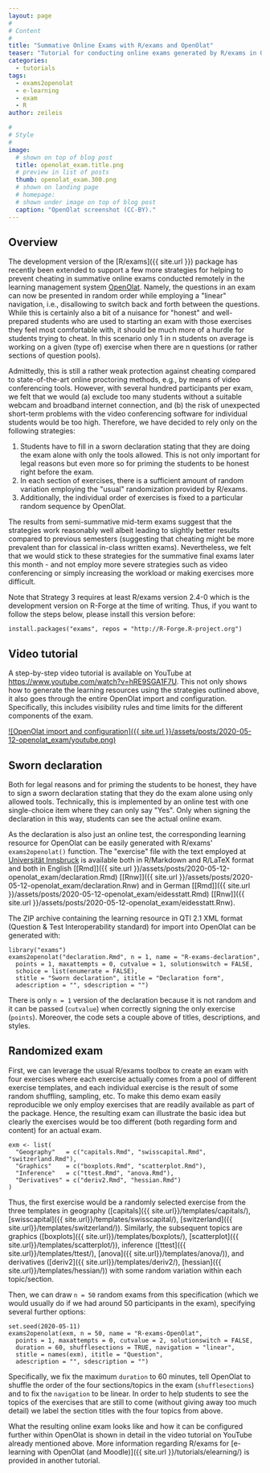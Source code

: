 ```yaml
---
layout: page
#
# Content
#
title: "Summative Online Exams with R/exams and OpenOlat"
teaser: "Tutorial for conducting online exams generated by R/exams in OpenOlat, including strategies to prevent cheating such as extended randomization, linear navigation, and a sworn declaration prior to the exam."
categories:
  - tutorials
tags:
  - exams2openolat
  - e-learning
  - exam
  - R
author: zeileis

#
# Style
#
image:
  # shown on top of blog post
  title: openolat_exam.title.png
  # preview in list of posts
  thumb: openolat_exam.300.png
  # shown on landing page
  # homepage:
  # shown under image on top of blog post
  caption: "OpenOlat screenshot (CC-BY)."
---
```



## Overview

The development version of the [R/exams]({{ site.url }}) package has recently been extended to support a few more strategies for helping to prevent cheating in summative online exams conducted remotely in the learning management system [OpenOlat](https://www.openolat.com/?lang=en). Namely, the questions in an exam can now be presented in random order while employing a "linear" navigation, i.e., disallowing to switch back and forth between the questions. While this is certainly also a bit of a nuisance for "honest" and well-prepared students who are used to starting an exam with those exercises they feel most comfortable with, it should be much more of a hurdle for students trying to cheat. In this scenario only 1 in n students on average is working on a given (type of) exercise when there are n questions (or rather sections of question pools).

Admittedly, this is still a rather weak protection against cheating compared to state-of-the-art online proctoring methods, e.g., by means of video conferencing tools. However, with several hundred participants per exam, we felt that we would (a) exclude too many students without a suitable webcam and broadband internet connection, and (b) the risk of unexpected short-term problems with the video conferencing software for individual students would be too high. Therefore, we have decided to rely only on the following strategies:

1. Students have to fill in a sworn declaration stating that they are doing the exam alone with only the tools allowed. This is not only important for legal reasons but even more so for priming the students to be honest right before the exam.
2. In each section of exercises, there is a sufficient amount of random variation employing the "usual" randomization provided by R/exams.
3. Additionally, the individual order of exercises is fixed to a particular random sequence by OpenOlat.

The results from semi-summative mid-term exams suggest that the strategies work reasonably well albeit leading to slightly better results compared to previous semesters (suggesting that cheating might be more prevalent than for classical in-class written exams). Nevertheless, we felt that we would stick to these strategies for the summative final exams later this month - and not employ more severe strategies such as video conferencing or simply increasing the workload or making exercises more difficult.

Note that Strategy 3 requires at least R/exams version 2.4-0 which is the development version on R-Forge at the time of writing. Thus, if you want to follow the steps below, please install this version before:

```{r}
install.packages("exams", repos = "http://R-Forge.R-project.org")
```


## Video tutorial

A step-by-step video tutorial is available on YouTube at <https://www.youtube.com/watch?v=hRE9SGA1F7U>. This not only shows how to generate the learning resources using the strategies outlined above, it also goes through the entire OpenOlat import and configuration. Specifically, this includes visibility rules and time limits for the different components of the exam.

[![OpenOlat import and configuration]({{ site.url }}/assets/posts/2020-05-12-openolat_exam/youtube.png)](https://www.youtube.com/watch?v=hRE9SGA1F7U)


## Sworn declaration

Both for legal reasons and for priming the students to be honest, they have to sign a sworn declaration stating that they do the exam alone using only allowed tools. Technically, this is implemented by an online test with one single-choice item where they can only say "Yes". Only when signing the declaration in this way, students can see the actual online exam.

As the declaration is also just an online test, the corresponding learning resource for OpenOlat can be easily generated with R/exams' `exams2openolat()` function. The "exercise" file with the text employed at [Universität Innsbruck](https://www.uibk.ac.at/) is available both in R/Markdown and R/LaTeX format and both in English [[Rmd]]({{ site.url }}/assets/posts/2020-05-12-openolat_exam/declaration.Rmd) [[Rnw]]({{ site.url }}/assets/posts/2020-05-12-openolat_exam/declaration.Rnw) and in German [[Rmd]]({{ site.url }}/assets/posts/2020-05-12-openolat_exam/eidesstatt.Rmd) [[Rnw]]({{ site.url }}/assets/posts/2020-05-12-openolat_exam/eidesstatt.Rnw).

The ZIP archive containing the learning resource in QTI 2.1 XML format (Question & Test Interoperability standard) for import into OpenOlat can be generated with:

```{r}
library("exams")
exams2openolat("declaration.Rmd", n = 1, name = "R-exams-declaration",
  points = 1, maxattempts = 0, cutvalue = 1, solutionswitch = FALSE,
  schoice = list(enumerate = FALSE),
  stitle = "Sworn declaration", ititle = "Declaration form",
  adescription = "", sdescription = "")
```

There is only `n = 1` version of the declaration because it is not random and it can be passed (`cutvalue`) when correctly signing the only exercise (`points`). Moreover, the code sets a couple above of titles, descriptions, and styles.


## Randomized exam

First, we can leverage the usual R/exams toolbox to create an exam with four exercises where each exercise actually comes from a pool of different exercise templates, and each individual exercise is the result of some random shuffling, sampling, etc. To make this demo exam easily reproducible we only employ exercises that are readily available as part of the package. Hence, the resulting exam can illustrate the basic idea but clearly the exercises would be too different (both regarding form and content) for an actual exam.

```{r}
exm <- list(
  "Geography"   = c("capitals.Rmd", "swisscapital.Rmd", "switzerland.Rmd"),
  "Graphics"    = c("boxplots.Rmd", "scatterplot.Rmd"),
  "Inference"   = c("ttest.Rmd", "anova.Rmd"),
  "Derivatives" = c("deriv2.Rmd", "hessian.Rmd")
)
```

Thus, the first exercise would be a randomly selected exercise from the three templates in geography ([capitals]({{ site.url}}/templates/capitals/), [swisscapital]({{ site.url}}/templates/swisscapital/), [switzerland]({{ site.url}}/templates/switzerland/)). Similarly, the subsequent topics are graphics ([boxplots]({{ site.url}}/templates/boxplots/), [scatterplot]({{ site.url}}/templates/scatterplot/)), inference ([ttest]({{ site.url}}/templates/ttest/), [anova]({{ site.url}}/templates/anova/)), and derivatives ([deriv2]({{ site.url}}/templates/deriv2/), [hessian]({{ site.url}}/templates/hessian/)) with some random variation within each topic/section.

Then, we can draw `n = 50` random exams from this specification (which we would usually do if we had around 50 participants in the exam), specifying several further options:

```{r}
set.seed(2020-05-11)
exams2openolat(exm, n = 50, name = "R-exams-OpenOlat",
  points = 1, maxattempts = 0, cutvalue = 2, solutionswitch = FALSE,
  duration = 60, shufflesections = TRUE, navigation = "linear",
  stitle = names(exm), ititle = "Question",
  adescription = "", sdescription = "")
```

Specifically, we fix the maximum `duration` to 60 minutes, tell OpenOlat to shuffle the order of the four sections/topics in the exam (`shufflesections`) and to fix the `navigation` to be linear. In order to help students to see the topics of the exercises that are still to come (without giving away too much detail) we label the section titles with the four topics from above.

What the resulting online exam looks like and how it can be configured further within OpenOlat is shown in detail in the video tutorial on YouTube already mentioned above. More information regarding R/exams for [e-learning with OpenOlat (and Moodle)]({{ site.url }}/tutorials/elearning/) is provided in another tutorial.
